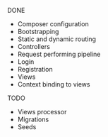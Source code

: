DONE
* Composer configuration
* Bootstrapping
* Static and dynamic routing
* Controllers
* Request performing pipeline
* Login
* Registration
* Views
* Context binding to views

TODO
* Views processor
* Migrations
* Seeds